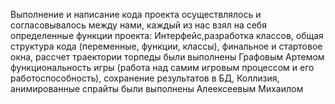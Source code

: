 Выполнение и написание кода проекта осуществлялось и согласовывалось между нами, каждый из нас взял на себя определенные функции проекта:
Интерфейс,разработка классов, общая структура кода (переменные, функции, классы), финальное и стартовое окна, рассчет траектории торпеды  были выполнены Графовым Артемом
функциональность игры (работа над самим игровым процессом и его работоспособность), сохранение результатов в БД, Коллизия, анимированные спрайты были выполнены Алеексеевым Михаилом
